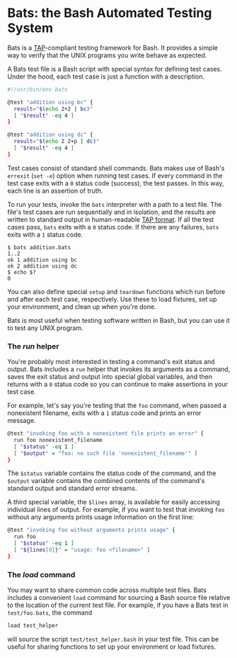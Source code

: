 # Bats: the Bash Automated Testing System

Bats is a [TAP](http://testanything.org/)-compliant testing framework
for Bash. It provides a simple way to verify that the UNIX programs
you write behave as expected.

A Bats test file is a Bash script with special syntax for defining
test cases. Under the hood, each test case is just a function with a
description.

```bash
#!/usr/bin/env bats

@test "addition using bc" {
  result="$(echo 2+2 | bc)"
  [ "$result" -eq 4 ]
}

@test "addition using dc" {
  result="$(echo 2 2+p | dc)"
  [ "$result" -eq 4 ]
}
```

Test cases consist of standard shell commands. Bats makes use of
Bash's `errexit` (`set -e`) option when running test cases. If every
command in the test case exits with a `0` status code (success), the
test passes. In this way, each line is an assertion of truth.

To run your tests, invoke the `bats` interpreter with a path to a test
file. The file's test cases are run sequentially and in isolation, and
the results are written to standard output in human-readable [TAP
format](http://testanything.org/wiki/index.php/TAP_specification#THE_TAP_FORMAT).
If all the test cases pass, `bats` exits with a `0` status code. If
there are any failures, `bats` exits with a `1` status code.

    $ bats addition.bats
    1..2
    ok 1 addition using bc
    ok 2 addition using dc
    $ echo $?
    0

You can also define special `setup` and `teardown` functions which run
before and after each test case, respectively. Use these to load
fixtures, set up your environment, and clean up when you're done.

Bats is most useful when testing software written in Bash, but you can
use it to test any UNIX program.

### The _run_ helper

You're probably most interested in testing a command's exit status and
output. Bats includes a `run` helper that invokes its arguments as a
command, saves the exit status and output into special global
variables, and then returns with a `0` status code so you can continue
to make assertions in your test case.

For example, let's say you're testing that the `foo` command, when
passed a nonexistent filename, exits with a `1` status code and prints
an error message.

```bash
@test "invoking foo with a nonexistent file prints an error" {
  run foo nonexistent_filename
  [ "$status" -eq 1 ]
  [ "$output" = "foo: no such file 'nonexistent_filename'" ]
}
```

The `$status` variable contains the status code of the command, and
the `$output` variable contains the combined contents of the command's
standard output and standard error streams.

A third special variable, the `$lines` array, is available for easily
accessing individual lines of output. For example, if you want to test
that invoking `foo` without any arguments prints usage information on
the first line:

```bash
@test "invoking foo without arguments prints usage" {
  run foo
  [ "$status" -eq 1 ]
  [ "${lines[0]}" = "usage: foo <filename>" ]
}
```

### The _load_ command

You may want to share common code across multiple test files. Bats
includes a convenient `load` command for sourcing a Bash source file
relative to the location of the current test file. For example, if you
have a Bats test in `test/foo.bats`, the command

```bash
load test_helper
```

will source the script `test/test_helper.bash` in your test file. This
can be useful for sharing functions to set up your environment or load
fixtures.
